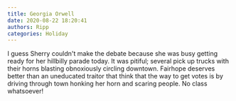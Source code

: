 ```yaml
---
title: Georgia Orwell
date: 2020-08-22 18:20:41
authors: Ripp
categories: Holiday
---
```


 I guess Sherry couldn't make the debate because she was busy getting ready for her hillbilly parade today.  It was pitiful; several pick up trucks with their horns blasting obnoxiously circling downtown.  Fairhope deserves better than an uneducated traitor that think that the way to get votes is by driving through town honking her horn and scaring people.  No class whatsoever!